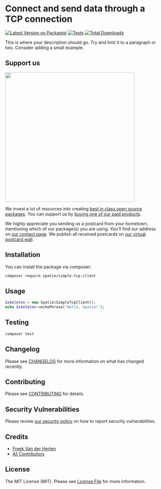 # Connect and send data through a TCP connection

[![Latest Version on Packagist](https://img.shields.io/packagist/v/spatie/simple-tcp-client.svg?style=flat-square)](https://packagist.org/packages/spatie/simple-tcp-client)
[![Tests](https://img.shields.io/github/actions/workflow/status/spatie/simple-tcp-client/run-tests.yml?branch=main&label=tests&style=flat-square)](https://github.com/spatie/simple-tcp-client/actions/workflows/run-tests.yml)
[![Total Downloads](https://img.shields.io/packagist/dt/spatie/simple-tcp-client.svg?style=flat-square)](https://packagist.org/packages/spatie/simple-tcp-client)

This is where your description should go. Try and limit it to a paragraph or two. Consider adding a small example.

## Support us

[<img src="https://github-ads.s3.eu-central-1.amazonaws.com/simple-tcp-client.jpg?t=1" width="419px" />](https://spatie.be/github-ad-click/simple-tcp-client)

We invest a lot of resources into creating [best in class open source packages](https://spatie.be/open-source). You can support us by [buying one of our paid products](https://spatie.be/open-source/support-us).

We highly appreciate you sending us a postcard from your hometown, mentioning which of our package(s) you are using. You'll find our address on [our contact page](https://spatie.be/about-us). We publish all received postcards on [our virtual postcard wall](https://spatie.be/open-source/postcards).

## Installation

You can install the package via composer:

```bash
composer require spatie/simple-tcp-client
```

## Usage

```php
$skeleton = new Spatie\SimpleTcpClient();
echo $skeleton->echoPhrase('Hello, Spatie!');
```

## Testing

```bash
composer test
```

## Changelog

Please see [CHANGELOG](CHANGELOG.md) for more information on what has changed recently.

## Contributing

Please see [CONTRIBUTING](https://github.com/spatie/.github/blob/main/CONTRIBUTING.md) for details.

## Security Vulnerabilities

Please review [our security policy](../../security/policy) on how to report security vulnerabilities.

## Credits

- [Freek Van der Herten](https://github.com/freekmurze)
- [All Contributors](../../contributors)

## License

The MIT License (MIT). Please see [License File](LICENSE.md) for more information.
